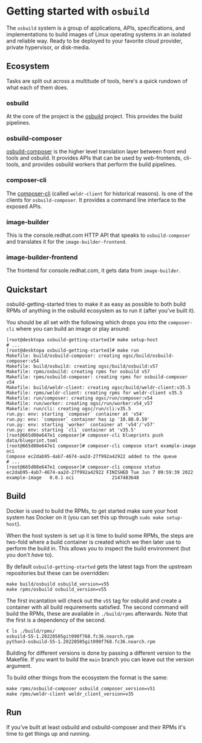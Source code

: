 # Getting started with `osbuild`

The `osbuild` system is a group of applications, APIs, specifications, and
implementations to build images of Linux operating systems in an isolated
and reliable way. Ready to be deployed to your favorite cloud provider,
private hypervisor, or disk-media.

## Ecosystem

Tasks are split out across a multitude of tools, here's a quick rundown
of what each of them does.

### osbuild

At the core of the project is the [osbuild](https://github.com/osbuild/osbuild)
project. This provides the build pipelines.

### osbuild-composer

[osbuild-composer](https://github.com/osbuild/osbuild-composer) is the higher
level translation layer between front end tools and osbuild. It provides APIs
that can be used by web-frontends, cli-tools, and provides osbuild workers
that perform the build pipelines.

### composer-cli

The [composer-cli](https://github.com/osbuild/weldr-client) (called
`weldr-client` for historical reasons). Is one of the clients for
`osbuild-composer`. It provides a command line interface to the exposed APIs.

### image-builder

This is the console.redhat.com HTTP API that speaks to `osbuild-composer` and
translates it for the `image-builder-frontend`.

### image-builder-frontend

The frontend for console.redhat.com, it gets data from `image-builder`.

## Quickstart

osbuild-getting-started tries to make it as easy as possible to both build
RPMs of anything in the osbuild ecosystem as to run it (after you've built it).

You should be all set with the following which drops you into the
`composer-cli` where you can build an image or play around:

```
[root@desktopa osbuild-getting-started]# make setup-host
# ...
[root@desktopa osbuild-getting-started]# make run
Makefile: build/osbuild-composer: creating ogsc/build/osbuild-composer:v54
Makefile: build/osbuild: creating ogsc/build/osbuild:v57
Makefile: rpms/osbuild: creating rpms for osbuild v57
Makefile: rpms/osbuild-composer: creating rpms for osbuild-composer v54
Makefile: build/weldr-client: creating ogsc/build/weldr-client:v35.5
Makefile: rpms/weldr-client: creating rpms for weldr-client v35.5
Makefile: run/composer: creating ogsc/run/composer:v54
Makefile: run/worker: creating ogsc/run/worker:v54_v57
Makefile: run/cli: creating ogsc/run/cli:v35.5
run.py: env: starting `composer` container at 'v54'
run.py: env: `composer` container has ip '10.88.0.59'
run.py: env: starting `worker` container at 'v54'/'v57'
run.py: env: starting `cli` container at 'v35.5'
[root@665d08e647e1 composer]# composer-cli blueprints push data/blueprint.toml 
[root@665d08e647e1 composer]# composer-cli compose start example-image oci
Compose ec2dab95-4ab7-4674-aa2d-27f992a42922 added to the queue
# ...
[root@665d08e647e1 composer]# composer-cli compose status
ec2dab95-4ab7-4674-aa2d-27f992a42922 FINISHED Tue Jun 7 09:59:39 2022 example-image   0.0.1 oci              2147483648
```

## Build

Docker is used to build the RPMs, to get started make sure your host system
has Docker on it (you can set this up through ``sudo make setup-host``).

When the host system is set up it is time to build some RPMs, the steps are
two-fold where a build container is created which we then later use to perform
the build in. This allows you to inspect the build environment (but you don't
*have* to).

By default `osbuild-getting-started` gets the latest tags from the upstream
repositories but these can be overridden:


```
make build/osbuild osbuild_version=v55
make rpms/osbuild osbuild_version=v55
```

The first incantation will check out the `v55` tag for osbuild and create a
container with all build requirements satisfied. The second command will build
the RPMs, these are available in `./build/rpms` afterwards. Note that the first
is a dependency of the second.

```
€ ls ./build/rpms/
osbuild-55-1.20220505git090f768.fc36.noarch.rpm
python3-osbuild-55-1.20220505git090f768.fc36.noarch.rpm
```

Building for different versions is done by passing a different version to the
Makefile. If you want to build the `main` branch you can leave out the version
argument.

To build other things from the ecosystem the format is the same:

```
make rpms/osbuild-composer osbuild_composer_version=v51
make rpms/weldr-client weldr_client_version=v35
```

## Run

If you've built at least osbuild and osbuild-composer and their RPMs it's time
to get things up and running.
